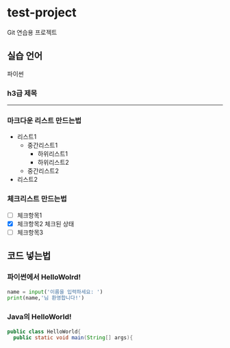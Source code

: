 # test-project
Git 연습용 프로젝트

## 실습 언어
파이썬

### h3급 제목

---------------

### 마크다운 리스트 만드는법
- 리스트1
  - 중간리스트1
    - 하위리스트1
    - 하위리스트2
  - 중간리스트2
- 리스트2

### 체크리스트 만드는법
- [ ] 체크항목1
- [x] 체크항목2 체크된 상태
- [ ] 체크항목3

## 코드 넣는법

### 파이썬에서 HelloWolrd!

```python
name = input('이름을 입력하세요: ')
print(name,'님 환영합니다!')
```

### Java의 HelloWorld!

```java
public class HelloWorld{
  public static void main(String[] args){
    
